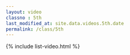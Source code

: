 ```yaml
---
layout: video
classno : 5th
last_modified_at: site.data.videos.5th.date
permalink: /class/5th
---
```


{% include list-video.html %}
